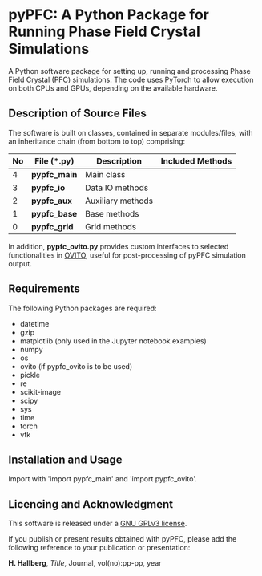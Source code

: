 # pyPFC: A Python Package for Running Phase Field Crystal Simulations
A Python software package for setting up, running and processing Phase Field Crystal (PFC) simulations. The code uses PyTorch to allow execution on both CPUs and GPUs, depending on the available hardware.

## Description of Source Files
The software is built on classes, contained in separate modules/files, with an inheritance chain (from bottom to top) comprising:

| No | File (*.py)     | Description             | Included Methods |
| -- | --------------- | ------------------------| ---------------- |
| 4  | **pypfc_main**  | Main class              | 
| 3  | **pypfc_io**    | Data IO methods         |
| 2  | **pypfc_aux**   | Auxiliary methods       |
| 1  | **pypfc_base**  | Base methods            |
| 0  | **pypfc_grid**  | Grid methods            |

In addition, **pypfc_ovito.py** provides custom interfaces to selected functionalities in [OVITO](https://www.ovito.org/), useful for post-processing of pyPFC simulation output.

## Requirements
The following Python packages are required:

* datetime
* gzip
* matplotlib (only used in the Jupyter notebook examples)
* numpy
* os
* ovito (if pypfc_ovito is to be used)
* pickle
* re
* scikit-image
* scipy
* sys
* time
* torch
* vtk

## Installation and Usage
Import with 'import pypfc_main' and 'import pypfc_ovito'.

## Licencing and Acknowledgment
This software is released under a [GNU GPLv3 license](https://www.gnu.org/licenses/).

If you publish or present results obtained with pyPFC, please add the following reference to your publication or presentation:

**H. Hallberg**, *Title*, Journal, vol(no):pp-pp, year
